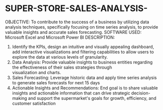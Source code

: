 # SUPER-STORE-SALES-ANALYSIS-
OBJECTIVE:
To contribute to the success of a business by utilizing data analysis techniques, specifically focusing on time series analysis, to provide valuable insights and accurate sales forecasting.
SOFTWARE USED: 
Microsoft Excel and Microsoft Power BI
DESCRIPTION:
1. Identify the KPIs, design an intuitive and visually appealing dashboard, add interactive visualizations and filtering capabilities to allow users to explore the data at various levels of granularity.
2. Data Analysis: Provide valuable insights to business entities regarding the effectiveness of their sales strategies through visualization and charts.
3. Sales Forecasting: Leverage historic data and apply time series analysis to generate sales forecasts for next 15 days
4. Actionable Insights and Recommendations: End goal is to share valuable insights and actionable information that can drive strategic decision-making and support the supermarket's goals for growth, efficiency, and customer satisfaction
